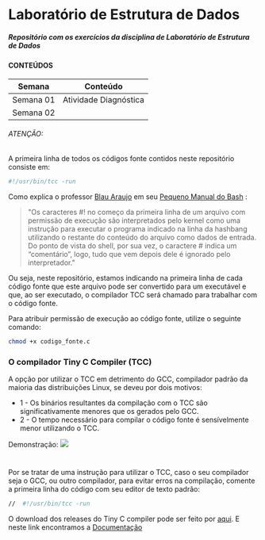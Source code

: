 # Laboratório de Estrutura de Dados
##### _Repositório com os exercícios da disciplina de Laboratório de Estrutura de Dados_

#### CONTEÚDOS

| Semana | Conteúdo |
| ------ | -------- |
| Semana 01 | Atividade Diagnóstica |
| Semana 02 |                       |


###### ATENÇÃO:
A primeira linha de todos os códigos fonte contidos neste repositório consiste em:
```sh
#!/usr/bin/tcc -run
```
Como explica o professor [Blau Araujo] em seu [Pequeno Manual do Bash] :

>"Os caracteres #! no começo da primeira linha de um arquivo com permissão de execução são interpretados pelo kernel como uma instrução
>para executar o programa indicado na linha da hashbang utilizando o restante do conteúdo do arquivo como dados de entrada. Do ponto de
>vista do shell, por sua vez, o caractere # indica um “comentário”, logo, tudo que vem depois dele é ignorado pelo interpretador."

Ou seja, neste repositório, estamos indicando na primeira linha de cada código fonte que este arquivo pode ser convertido para um executável e que, ao ser executado, o compilador TCC será chamado para trabalhar com o código fonte.

Para atribuir permissão de execução ao código fonte, utilize o seguinte comando:

```sh
chmod +x codigo_fonte.c
```

### O compilador Tiny C Compiler (TCC)

A opção por utilizar o TCC em detrimento do GCC, compilador padrão da maioria das distribuições Linux, se deveu por dois motivos:

- 1 - Os binários resultantes da compilação com o TCC são significativamente menores que os gerados pelo GCC.
- 2 - O tempo necessário para compilar o código fonte é sensívelmente menor utilizando o TCC.

Demonstração:
![](https://i.imgur.com/wh3Scjw.png)
#
Por se tratar de uma instrução para utilizar o TCC, caso o seu compilador seja o GCC, ou outro compilador, para evitar erros na compilação,
comente a primeira linha do código com seu editor de texto padrão: 

```sh
//  #!/usr/bin/tcc -run
```

O download dos releases do Tiny C compiler pode ser feito por [aqui]. E neste link encontramos a [Documentação]

[Blau Araujo]: <https://blauaraujo.com/>
[Pequeno Manual do Bash]: <https://blauaraujo.com/downloads/pmpgb.pdf>
[aqui]: <http://download.savannah.gnu.org/releases/tinycc/>
[Documentação]: <https://bellard.org/tcc/tcc-doc.html>
